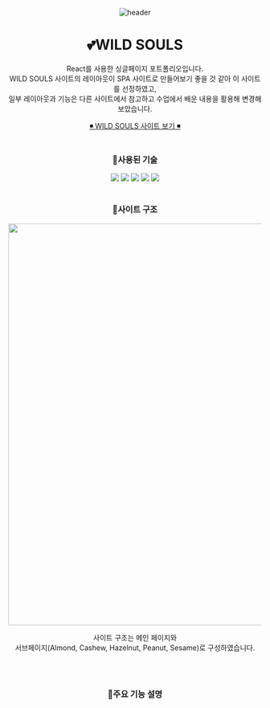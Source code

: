 <div align=center>
	
![header](https://capsule-render.vercel.app/api?type=waving&color=0:ffaf79,50:ff5c57,100:ffbbb1&height=190&section=header&text=spa%20app&fontColor=fff&fontSize=65&fontAlignY=40)
  
# 💕WILD SOULS

React를 사용한 싱글페이지 포트폴리오입니다.
<br>
WILD SOULS 사이트의 레이아웃이 SPA 사이트로 만들어보기 좋을 것 같아 이 사이트를 선정하였고,
<br>
일부 레이아웃과 기능은 다른 사이트에서 참고하고 수업에서 배운 내용을 활용해 변경해보았습니다.


<a href="https://kum1416.github.io/spa-app/">◾ WILD SOULS 사이트 보기  ◾</a>
<br>
<br>

### 🌼사용된 기술
  <img src="https://img.shields.io/badge/HTML5-E34F26?style=flat&logo=HTML5&logoColor=white" />
	<img src="https://img.shields.io/badge/CSS3-1572B6?style=flat&logo=CSS3&logoColor=white" />
	<img src="https://img.shields.io/badge/JavaScript-F7DF1E?style=flat&logo=JavaScript&logoColor=white" />
	<img src="https://img.shields.io/badge/jQuery-0769AD?style=flat&logo=jQuery&logoColor=white" />
	<img src="https://img.shields.io/badge/React-61DAFB?style=flat&logo=React&logoColor=white" />

<br>
<br>

### 🌼사이트 구조
<img src="https://github.com/kum1416/spa-app/assets/120539978/6271ac91-a071-407d-a41f-1c6639789716" width="800px" />

사이트 구조는 메인 페이지와
<br>
서브페이지(Almond, Cashew, Hazelnut, Peanut, Sesame)로 구성하였습니다.


<br>
<br>

### 🌼주요 기능 설명

</div>
